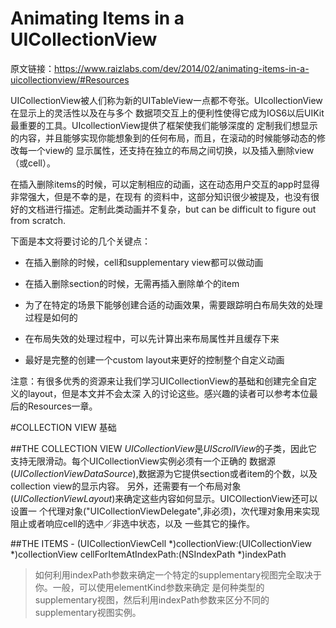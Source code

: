 # Animating Items in a UICollectionView
原文链接：https://www.raizlabs.com/dev/2014/02/animating-items-in-a-uicollectionview/#Resources

UICollectionView被人们称为新的UITableView一点都不夸张。UIcollectionView在显示上的灵活性以及在与多个
数据项交互上的便利性使得它成为IOS6以后UIKit最重要的工具。UIcollectionView提供了框架使我们能够深度的
定制我们想显示的内容，并且能够实现你能想象到的任何布局，而且，在滚动的时候能够动态的修改每一个view的
显示属性，还支持在独立的布局之间切换，以及插入删除view（或cell）。

在插入删除items的时候，可以定制相应的动画，这在动态用户交互的app时显得非常强大，但是不幸的是，在现有
的资料中，这部分知识很少被提及，也没有很好的文档进行描述。定制此类动画并不复杂，but can be difficult
to figure out from scratch.

下面是本文将要讨论的几个关键点：

+ 在插入删除的时候，cell和supplementary view都可以做动画
- 在插入删除section的时候，无需再插入删除单个的item
* 为了在特定的场景下能够创建合适的动画效果，需要跟踪明白布局失效的处理过程是如何的
+ 在布局失效的处理过程中，可以先计算出来布局属性并且缓存下来
- 最好是完整的创建一个custom layout来更好的控制整个自定义动画

注意：有很多优秀的资源来让我们学习UICollectionView的基础和创建完全自定义的layout，但是本文并不会太深
入的讨论这些。感兴趣的读者可以参考本位最后的Resources一章。

#COLLECTION VIEW 基础

##THE COLLECTION VIEW
*UICollectionView*是*UIScrollView*的子类，因此它支持无限滑动。每个UICollectionView实例必须有一个正确的
数据源(*UICollectionViewDataSource*),数据源为它提供section或者item的个数，以及collection view的显示内容。
另外，还需要有一个布局对象(*UICollectionViewLayout*)来确定这些内容如何显示。UICOllectionView还可以设置一
个代理对象("UICollectionViewDelegate",非必须)，次代理对象用来实现阻止或者响应cell的选中／非选中状态，以及
一些其它的操作。

##THE ITEMS
    - (UICollectionViewCell *)collectionView:(UICollectionView *)collectionView cellForItemAtIndexPath:(NSIndexPath *)indexPath
>如何利用indexPath参数来确定一个特定的supplementary视图完全取决于你。一般，可以使用elementKind参数来确定
是何种类型的supplementary视图，然后利用indexPath参数来区分不同的supplementary视图实例。






